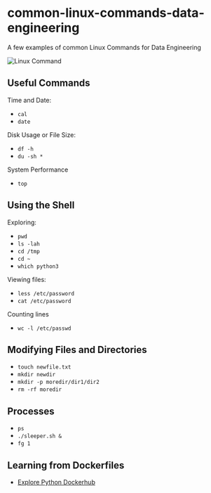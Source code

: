 # common-linux-commands-data-engineering
A few examples of common Linux Commands for Data Engineering

![Linux Command](https://user-images.githubusercontent.com/58792/141658688-651628e7-4e39-416c-9693-cb1eee0cb371.png)

## Useful Commands

Time and Date:

* `cal`
* `date`

Disk Usage or File Size:

* `df -h`
* `du -sh *`

System Performance

* `top`

## Using the Shell

Exploring: 

* `pwd`
* `ls -lah`
* `cd /tmp`
*  `cd ~`
* `which python3`

Viewing files:

* `less /etc/password`
* `cat /etc/password`

Counting lines

* `wc -l /etc/passwd`

## Modifying Files and Directories

* `touch newfile.txt`
* `mkdir newdir`
* `mkdir -p moredir/dir1/dir2`
* `rm -rf moredir`

## Processes

* `ps`
* `./sleeper.sh &`
* `fg 1`

## Learning from Dockerfiles

* [Explore Python Dockerhub](https://hub.docker.com/_/python)


